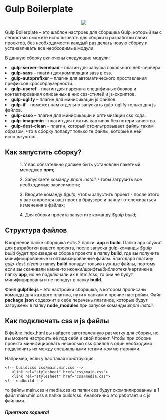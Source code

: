 # Gulp Boilerplate

<p align="center">
  <img src ="https://pp.vk.me/c837734/v837734384/231dc/5YIRXQQTLnE.jpg" />
</p>

Gulp Boilerplate – это шаблон настроек для сборщика Gulp, который вы с легкостью сможете использовать для сборки и разработки своих проектов, без необходимости каждый раз делать новую сборку и устанавливать все необходимые модули.

В данную сборку включены следующие модули:
<li><b>gulp-server-livereload</b> –  плагин для запуска локального веб-сервера.</li>
<li><b>gulp-sass</b> – плагин для компиляции sass в css.</li>
<li><b>gulp-autoprefixer</b> – плагин для автоматического проставления префиксов кроссбраузерности.</li>
<li><b>gulp-useref</b> – плагин для парсинга специфичных блоков и контактирования описанных в них css-стилей и js-скриптов.</li>
<li><b>gulp-uglify</b> – плагин для минификации js файлов.</li>
<li><b>gulp-if</b> – поможет нам отдельно запускать gulp-uglify только для js файлов. </li>
<li><b>gulp-csso</b> – плагин для минификации и оптимизации css кода.</li>
<li><b>gulp-imagemin</b> - плагин для сжатия картинок без потери качества.</li>
<li><b>gulp-dest-clean</b> – плагин, который отфильтровывает файлы таким образом, что в сборку попадут только те файлы, которые в ней используются.</li>

<h2>Как запустить сборку?</h2>
<ul>
<ol>1. У вас обязательно должен быть установлен пакетный менеджер <b>npm</b>;</ol>
<ol>2. Запускаете команду <i>$npm install</i>, чтобы загрузить все необходимые зависимости;</ol>
<ol>3. Вводите команду <i>$gulp</i>, чтобы запустить проект - после этого у вас откроется ваш проет в браузере и начнут отслеживаться изменения в файлах;</ol>
<ol>4. Для сборки проекта запустите команду <i>$gulp build</i>;</ol>
</ul>

<h2>Структура файлов</h2>
В корневой папке сборщика есть 2 папки: <b>app</b> и <b>build</b>. Папка app служит для разработки вашего проекта, после запуска gulp-команды <i>$gulp build</i> будет произведена сборка проекта в папку <b>build</b>, где вы получите минифицированные и оптимизированные файлы. Благодаря плагину <i>gulp-dest-clean</i> в папку <b>build</b> попадут только нужные файлы, поэтому если вы скачивали какие-то иконки/шрифты/библиотеки/картинки в папку <b>app</b>, но не подключали их в html/css, то они не будут минифицированы и не попадут в папку <b>build</b>.

Файл <b>gulpfile.js</b> – это настройки сборщика, в котором прописаны команды для каждого плагина, пути к папкам и прочие настройки.
Файл <b>package.json</b> содержит в себе перечень плагинов, которые будут загружены в папку <b>node_modules</b> при запуске команды <i>$npm install</i>. 

<h2>Как подключать css и js файлы</h2>
В файле index.html вы найдете заготовленную разметку для сборки, но вы можете настроить её под себя и свой проект. Чтобы при сборке проекта минифицировать несколько css файлов в один необходимо подключить их между специальными тегами-комментариями. 

Например, если у вас такая конструкция: <br/>
```
<!-- build:css css/main.min.css -->
   <link rel="stylesheet" href="css/main.css">
   <link rel="stylesheet" href="css/media.css">
<!-- endbuild -->
```
то файлы main.css и media.css из папки css будут скомпилированны в 1 файл main.min.css в папке build/css. Аналогично это работает и с js файлами.

<h4><i>Приятного кодинга!</i><h4>
